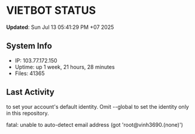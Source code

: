 # VIETBOT STATUS
**Updated**: Sun Jul 13 05:41:29 PM +07 2025

## System Info
- IP: 103.77.172.150
- Uptime: up 1 week, 21 hours, 28 minutes
- Files: 41365

## Last Activity

to set your account's default identity.
Omit --global to set the identity only in this repository.

fatal: unable to auto-detect email address (got 'root@vinh3690.(none)')
